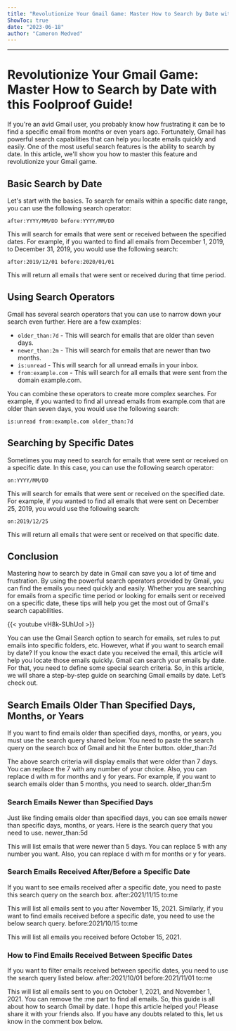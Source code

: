 ```yaml
---
title: "Revolutionize Your Gmail Game: Master How to Search by Date with this Foolproof Guide!"
ShowToc: true 
date: "2023-06-18"
author: "Cameron Medved"
---
```

*****
# Revolutionize Your Gmail Game: Master How to Search by Date with this Foolproof Guide!

If you're an avid Gmail user, you probably know how frustrating it can be to find a specific email from months or even years ago. Fortunately, Gmail has powerful search capabilities that can help you locate emails quickly and easily. One of the most useful search features is the ability to search by date. In this article, we'll show you how to master this feature and revolutionize your Gmail game.

## Basic Search by Date

Let's start with the basics. To search for emails within a specific date range, you can use the following search operator:

```
after:YYYY/MM/DD before:YYYY/MM/DD
```

This will search for emails that were sent or received between the specified dates. For example, if you wanted to find all emails from December 1, 2019, to December 31, 2019, you would use the following search:

```
after:2019/12/01 before:2020/01/01
```

This will return all emails that were sent or received during that time period.

## Using Search Operators

Gmail has several search operators that you can use to narrow down your search even further. Here are a few examples:

- `older_than:7d` - This will search for emails that are older than seven days.
- `newer_than:2m` - This will search for emails that are newer than two months.
- `is:unread` - This will search for all unread emails in your inbox.
- `from:example.com` - This will search for all emails that were sent from the domain example.com.


You can combine these operators to create more complex searches. For example, if you wanted to find all unread emails from example.com that are older than seven days, you would use the following search:

```
is:unread from:example.com older_than:7d
```

## Searching by Specific Dates

Sometimes you may need to search for emails that were sent or received on a specific date. In this case, you can use the following search operator:

```
on:YYYY/MM/DD
```

This will search for emails that were sent or received on the specified date. For example, if you wanted to find all emails that were sent on December 25, 2019, you would use the following search:

```
on:2019/12/25
```

This will return all emails that were sent or received on that specific date.

## Conclusion

Mastering how to search by date in Gmail can save you a lot of time and frustration. By using the powerful search operators provided by Gmail, you can find the emails you need quickly and easily. Whether you are searching for emails from a specific time period or looking for emails sent or received on a specific date, these tips will help you get the most out of Gmail's search capabilities.

{{< youtube vH8k-SUhUoI >}} 



You can use the Gmail Search option to search for emails, set rules to put emails into specific folders, etc. However, what if you want to search email by date? If you know the exact date you received the email, this article will help you locate those emails quickly.
Gmail can search your emails by date. For that, you need to define some special search criteria. So, in this article, we will share a step-by-step guide on searching Gmail emails by date. Let’s check out.

 
## Search Emails Older Than Specified Days, Months, or Years


If you want to find emails older than specified days, months, or years, you must use the search query shared below. You need to paste the search query on the search box of Gmail and hit the Enter button.
older_than:7d

The above search criteria will display emails that were older than 7 days. You can replace the 7 with any number of your choice. Also, you can replace d with m for months and y for years.
For example, if you want to search emails older than 5 months, you need to search.
older_than:5m


 
### Search Emails Newer than Specified Days


Just like finding emails older than specified days, you can see emails newer than specific days, months, or years. Here is the search query that you need to use.
newer_than:5d

This will list emails that were newer than 5 days. You can replace 5 with any number you want. Also, you can replace d with m for months or y for years.

 
### Search Emails Received After/Before a Specific Date


If you want to see emails received after a specific date, you need to paste this search query on the search box.
after:2021/11/15 to:me

This will list all emails sent to you after November 15, 2021.
Similarly, if you want to find emails received before a specific date, you need to use the below search query.
before:2021/10/15 to:me

This will list all emails you received before October 15, 2021.

 
### How to Find Emails Received Between Specific Dates


If you want to filter emails received between specific dates, you need to use the search query listed below.
after:2021/10/01 before:2021/11/01 to:me

This will list all emails sent to you on October 1, 2021, and November 1, 2021. You can remove the :me part to find all emails.
So, this guide is all about how to search Gmail by date. I hope this article helped you! Please share it with your friends also. If you have any doubts related to this, let us know in the comment box below.





